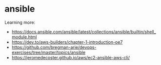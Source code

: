 # ansible
Learning more:
- https://docs.ansible.com/ansible/latest/collections/ansible/builtin/shell_module.html
- https://dev.to/aws-builders/chapter-1-introduction-oe7
- https://github.com/bregman-arie/devops-exercises/tree/master/topics/ansible
- https://jeromedecoster.github.io/aws/ec2-ansible-aws-cli/


